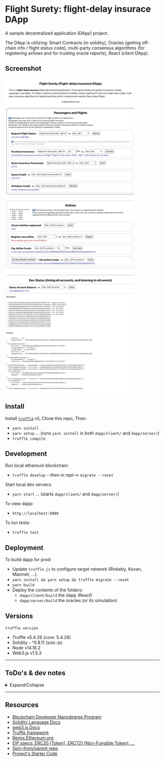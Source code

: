 # Flight Surety: flight-delay insurace DApp

A sample decentralized application (DApp) project.

The DApp is utilizing: Smart Contracts (in solidity), Oracles (getting off-chain info / flight status code), multi-party consensus algorithms (for registering airlines and for trusting oracle reports), React (client DApp).

## Screenshot

![Screenshot](./screenshot.png)

## Install

Install [`truffle`](http://trufflesuite.com/docs/truffle/getting-started/installation) cli, Clone this repo, Then:

- `yarn install`
- `yarn setup` ... (runs `yarn install` in both `dapp/client/` and `dapp/server/`)
- `truffle compile`

## Development

Run local ethereum blockchain:

- `truffle develop` --then in repl--> `migrate --reset`

Start local dev servers:

- `yarn start` ... (starts `dapp/client/` and `dapp/server/`)

To view dapp:

- `http://localhost:8000`

To tun tests:

- `truffle test`

## Deployment

To build dapp for prod:

- Update `truffle.js` to configure target network (Rinkeby, Kovan, Mainnet, …).
- `yarn install && yarn setup && truffle migrate --reset`
- `yarn build`
- Deploy the contents of the folders:
  - `dapp/client/build` the dapp (React)
  - `dapp/server/build` the oracles (or its simulation)

## Versions

`truffle version`

- Truffle v5.4.26 (core: 5.4.26)
- Solidity - ^0.8.11 (solc-js)
- Node v14.18.2
- Web3.js v1.5.3

---

## ToDo's & dev notes

<details>
<summary>Expand/Collapse</summary>

Rubrics: https://review.udacity.com/#!/rubrics/3609/view

- [x] Separation of Concerns, Operational Control and “Fail Fast”
  - [x] FlightSuretyData.sol for data persistence
  - [x] FlightSuretyApp.sol for app logic and oracles code
  - [x] Passenger can purchase insurance for flight
  - [x] DAPP Triggers contract to request flight status update
  - [x] A server app has been created for simulating oracle behavior. Server can be launched with “npm run server”
  - [x] operational status control implemented
  - [x] Contract functions “fail fast” by having a majority of “require()” calls at the beginning of function body
- [x] Airlines (Demonstrated either with Truffle test or by making call from client Dapp)
      First airline is registered when contract is deployed
  - [x] Only existing airline may register a new airline until there are at least four airlines registered
  - [x] Registration of fifth and subsequent airlines requires multi-party consensus of 50% of registered airlines
  - [x] Airline can be registered, but does not participate in contract until it submits funding of 10 ether (make sure it is not 10 wei)
- [x] Passengers
  - [x] Passengers can choose from a fixed list of flight numbers and departures that are defined in the Dapp client
  - [x] Your UI implementation should include:
    - [x] ~ Fields for Airline Address and Airline Name
    - [x] Amount of funds to send/which airline to send to
    - [x] Ability to purchase flight insurance for no more than 1 ether
  - [x] Passengers may pay up to 1 ether for purchasing flight insurance
  - [x] If flight is delayed due to airline fault, passenger receives credit of 1.5X the amount they paid
  - [x] Passenger can withdraw any funds owed to them as a result of receiving credit for insurance payout (Insurance payouts are not sent directly to passenger’s wallet)
- [x] Oracles (Server App)
  - [x] Oracle functionality is implemented in the server app
  - [x] Upon startup, 20+ oracles are registered and their assigned indexes are persisted in memory
  - [x] Update flight status requests from client Dapp result in OracleRequest event emitted by Smart Contract that is captured by server (displays on console and handled in code)
    - [x] Display nicely in console
  - [x] Server will loop through all registered oracles, identify those oracles for which the OracleRequest event applies, and respond by calling into FlightSuretyApp contract with random status code of Unknown (0), On Time (10) or Late Airline (20), Late Weather (30), Late Technical (40), or Late Other (50)

```
Truffle Develop started at http://127.0.0.1:8545/

Accounts:
(0) 0x6c0ebe2a2cdbea429fd3719f56fb57d7719396f7
(1) 0xcedbf6b6f39e7ab84df5d7d881e08d8ed8918aa4
(2) 0xecc93d9486493ed1022298d1f43305ab85b1ea70
(3) 0xb18315b66fe92ddfca9ee612eac49ea8892fc921
(4) 0xc6be1fc5561b17f70dc78d78451f1a4b6b6d44a0
(5) 0x856c403fe86973212b0956d1a4ef96ee46998279
(6) 0x0ed950732365c5a73f1e80a007d83de8868cd842
(7) 0x221dc327df53f4eb38c44983a9c1a45c9b39a885
(8) 0x562933147d9fa48f3d411b0a50d16655662719f7
(9) 0xbb4e8595165a7d80a0719d405c9293422188ad68
(10) 0xae5c78baa54631a4affd3a187814d28ed5710dbd
(11) 0x3eccfbc8aad6d993a41ec1393889fe5142189b7b
(12) 0xb37b5cd3773651d723a60c00e7a4ee31bd0e2cca
(13) 0x49075b6bd16f93c9b9d639e492631f5121232078
(14) 0xbbba7fd5edc6f2d572521dc5cbc4ac8c45cdc85c
(15) 0x20c2feb389204e52f0a3e67ef58e56d77b8888c2
(16) 0xcd383c29f1fa94f430d8fffaad0829540fe2fad7
(17) 0xf4c724a1bc594bb634c4f9ce73f5f54dc1e17af2
(18) 0xea6c94987472b2be715f3521cb36fd76ac65a8d1
(19) 0x4d8c2e2d653140339575ed83677a6ff7615944e7
(20) 0xf6865c7f32dd2cad8926617c8b03b0694b131bd7
(21) 0x472bc8dcbc6e98a0fadd5f6eb3d696d3546eb29e
(22) 0xabc905d85883ea9a850b9ffb93a3303c1adf23bd
(23) 0xb4efc1d193e2374848a3215fb0d494ec0f2148ba
(24) 0x09b32754dae8f249b3dd8146d7a992aabb875f07
(25) 0x057215a976cf91fc4c9f9cffe2e20947a3b68660
(26) 0x61e57efa68bd24c0134240247d26c36125380e98
(27) 0x3eeee3df65801c1e2e066497ea96e34125a55741
(28) 0x283bbe7817ab5a0612b1726b01e54b0ab7a172a9
(29) 0x3301cdf79a69b47bd3bec2f2d2983c1341c1f84e
(30) 0x29341c7f4a5e7a01ad565af00facc7d45128542f
(31) 0x2211d20b6284a2e31510b01c62ebfe4ded585243
(32) 0x467829a222351dde5abaaa63f179c6b6b2727692
(33) 0x603e65a6609edd58f2dfcba67997cff478fc0c29
(34) 0x3d4ec5cc6a52bb16335f506f58e3d72b8b735ef9
(35) 0xf98425e9406dfae74db24323d736ab5a491c3aca

Private Keys:
(0) 3cc0e244320ddaf8e75599658cc45c661f018f5f6be11041b437003ace718ffb
(1) 230a67b5af837196cb1ee09d269c4f951f40528b6427016d3f5e3df1e9518055
(2) 8696706a4c9bd0e5afd4cbe514f804458d5901018ea2dad7e133d7bc80edbf12
(3) eec853c17c4d1c3ccbac5f66888d8e44aec8f04af52295fb193b150f18b486f9
(4) 68ea4a079c866ea7faca04c4a9d94e6d99cc88ac223191301562f27eb9408f69
(5) 4f2aff774e13d9f1ad84fb8f5556df45be986cd42d9b81a7d4db8f2297c562b4
(6) b1cb456b379df1987c7cbcd9cf10017ac131fe09b3b966bb80e6be93c75f20d9
(7) 3bf3814d786c313c146670170a37be202ee901035597bd9d590675691bb45df7
(8) 8ac80df52d0454e65be245118f18d252312baa56e3ec0621b004b78395853033
(9) 43a99baa8e8247c448140472c1b7b70f3b115f84fb7b20a7b654016cdaa581c1
(10) 0992962f3869e028db50dd0cee1d81720b610ef4b7d4cff2173f65dd6ba0caca
(11) 26e33102774f8636e412f29101aba17f060aeb59cb08d5ddb61e3df4d7fe2dff
(12) fab49113b144835f6456eb8af88ed45540e9f16ce144d9a300246b7fd619e2aa
(13) 70f858f0db3ff0cbe6cbd611107faa1aa33aa7c4b2f621c1ba23b98e52f6b4d4
(14) 91af45fe7d1c3f3df0472b78f6ee9de2fc0811b226d0e01e0c44a7472757e2d2
(15) b4d5df65a13d81693d817cb943a59764a6569c2745db5ccd33ee77845df99a85
(16) 7d9fda618f8efc7c496807038c4b5bc5edbd88cdab3355079dbba6e6327fae3f
(17) ea21c39ed169fce55300defc03362f31a8cacb53d2f99c6d13ebb088fb656084
(18) cd77d84fcb53e564fb8916d522abe9cc95cf2d069a296ce0e581933d94a52b08
(19) 46149dee33ac096df9bd4d4ffeec597c4c73e13223e874c1cbc73bab8fe8e509
(20) 63a3588083493ea1986ad2d70c15b0fdc1d44be306349e07a3905f0a80c67cea
(21) 5db8ed4d9a7241ff340e0e22163042f998f7d499f0f4e0d5f83f14d0f94fa046
(22) 40b611385ec0f5cc21dfb2d8d81dc3dec33c4a38b920f64c474dd3e6a9149e40
(23) b8fd125efd8fa9d9c78edfd7d9b986bbc3914f755580b34f2c4147fc59dea01c
(24) b54b0c27e1285bd6fdfa69dd881fb94c6b95d5abd0e9be890a742ba9448ba968
(25) 14b39f02ec85045c3028821d6ca8860b88f87c2702a611314d7dbec2ae4ec27b
(26) db0641a9a8969458cab9ee098118abfec773c674471615e3d081bdc908a93a1e
(27) a7aeaba2675e393484108c91efef153ee19ebb7346d8b2cd1ed6cea2e2bd5250
(28) 88453afdb69e0fc34481160b888ca9f18e4137a552ac1464e23662dfe679b442
(29) e36a16047a7e6af49fab32f80c5a8d8059c8fb40d75579c55aafdeacb7284ee4
(30) d30fa1696f803e5007f81f12542e0083a19afbb527c3b7a1d6a568a7d268fed5
(31) 2cbd3b0c120670fa9c2383e7c0fbbe19c00fea4ffd36a55366a5d9aa4deefd08
(32) 328ea546c3044b9c9eef5dd5ab37f7cd4a2da326ab59c837693334ae3fde8a9e
(33) cbaff751d505029028bd0baa359d32b913b72b4c42dfd96d095c95c13901280d
(34) e3153fe8ba688bb6ef0e25f7099322557f506c00f6f5df13a5760c4b4550842d
(35) 81c4cba8837a9ba2a8c5a7ab5a9844120690356be213face19db6753519fec67
```

</details>

---

## Resources

- [Blockchain Developer Nanodegree Program](https://udacity.com/course/nd1309)
- [Solidity Language Docs](https://docs.soliditylang.org)
- [web3.js Docs](https://web3js.readthedocs.io)
- [Truffle framework](http://trufflesuite.com)
- [Remix.Ethereum.org](https://remix.ethereum.org)
- [EIP specs: ERC20 (Token), ERC721 (Non-Fungible Token), …](https://eips.ethereum.org/erc)
- [Spin-from/parent repo](https://github.com/hossam-magdy/web3/tree/9150752/L5.Project-FlightSurety)
- [Project's Starter Code](https://github.com/udacity/FlightSurety/tree/28a78bc)
